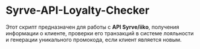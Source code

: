 # Syrve-API-Loyalty-Checker
Этот скрипт предназначен для работы с **API Syrve/iiko**, получения информации о клиенте, проверки его транзакций в системе лояльности и генерации уникального промокода, если клиент является новым.
